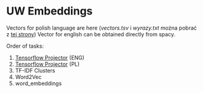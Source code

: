 # UW Embeddings

Vectors for polish language are here (_vectors.tsv_ i _wyrazy.txt_ można pobrać z [tej strony](http://mozart.ipipan.waw.pl/~grzewo/))
Vector for english can be obtained directly from spacy.

Order of tasks:
1. [Tensorflow Projector](https://projector.tensorflow.org/) (ENG)
2. [Tensorflow Projector](https://projector.tensorflow.org/) (PL)
3. TF-IDF Clusters
4. Word2Vec
5. word_embeddings
